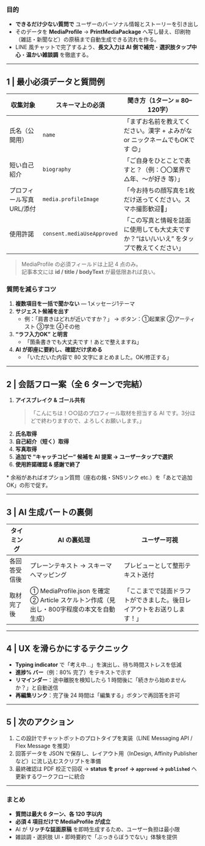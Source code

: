 ### 目的
- **できるだけ少ない質問で** ユーザーのパーソナル情報とストーリーを引き出し  
- そのデータを **MediaProfile** → **PrintMediaPackage** へ写し替え、印刷物（雑誌・新聞など）の原稿まで自動生成できる流れを作る。  
- LINE 風チャットで完了するよう、**長文入力は AI 側で補完**・**選択肢タップ中心**・**温かい雑談調** を徹底する。  

---

## 1 | 最小必須データと質問例

| 収集対象 | スキーマ上の必須 | 聞き方（1ターン ≈ 80–120字） |
|----------|-----------------|------------------------------|
| 氏名（公開用） | `name` | 「まずお名前を教えてください。漢字 + よみがな or ニックネームでもOKです 😊」 |
| 短い自己紹介 | `biography` | 「ご自身をひとことで表すと？（例：〇〇業界で△年、〜が好き 等）」 |
| プロフィール写真 URL/添付 | `media.profileImage` | 「今お持ちの顔写真を1枚だけ送ってください。スマホ撮影歓迎📸」 |
| 使用許諾 | `consent.mediaUseApproved` | 「この写真と情報を誌面に使用しても大丈夫ですか？“はい/いいえ” をタップで教えてください」 |

> MediaProfile の必須フィールドは上記 4 点のみ。  
> 記事本文には **id / title / bodyText** が最低限あれば良い。

### 質問を減らすコツ
1. **複数項目を一括で聞かない** — 1メッセージ1テーマ  
2. **サジェスト候補を出す**  
   - 例：「肩書きはどれが近いですか？」 → ボタン：①起業家 ②アーティスト ③学生 ④その他  
3. **“ラフ入力OK” と明言**  
   - 「箇条書きでも大丈夫です！あとで整えますね」  
4. **AI が即座に要約し、確認だけ求める**  
   - 「いただいた内容で 80 文字にまとめました。OK/修正する」  

---

## 2 | 会話フロー案（全 6 ターンで完結）

1. **アイスブレイク & ゴール共有**  
   > 「こんにちは！○○誌のプロフィール取材を担当する AI です。3分ほどで終わりますので、よろしくお願いします。」  
2. **氏名取得**  
3. **自己紹介（短く）取得**  
4. **写真取得**  
5. **追加で “キャッチコピー” 候補を AI 提案 → ユーザータップで選択**  
6. **使用許諾確認 & 感謝で終了**  

\* 余裕があればオプション質問（座右の銘・SNSリンク etc.）を「あとで追加OK」の形で促す。

---

## 3 | AI 生成パートの裏側

| タイミング | AI の裏処理 | ユーザー可視 |
|------------|-------------|---------------|
| 各回答受信後 | プレーンテキスト → スキーマへマッピング | プレビューとして整形テキスト送付 |
| 取材完了後 | ① MediaProfile.json を確定<br>② Article スケルトン作成（見出し・800字程度の本文を自動生成） | 「ここまでで誌面ドラフトができました。後日レイアウトをお送りします！」 |

---

## 4 | UX を滑らかにするテクニック

- **Typing indicator** で「考え中…」を演出し、待ち時間ストレスを低減  
- **進捗% バー**（例：80% 完了）をテキストで示す  
- **リマインダー**：途中離脱を検知したら 1 時間後に「続きから始めませんか？」と自動送信  
- **再編集リンク**：完了後 24 時間は「編集する」ボタンで再回答を許可  

---

## 5 | 次のアクション

1. この設計でチャットボットのプロトタイプを実装（LINE Messaging API / Flex Message を推奨）  
2. 回答データを JSON で保存し、レイアウト用（InDesign, Affinity Publisher など）に流し込むスクリプトを準備  
3. 最終確認は PDF 校正で回収 → **status を `proof` → `approved` → `published`** へ更新するワークフローに統合  

---

### まとめ
- **質問は最大 6 ターン、各 120 字以内**  
- **必須 4 項目だけで MediaProfile が成立**  
- AI が **リッチな誌面原稿** を即時生成するため、ユーザー負担は最小限  
- 雑談調・選択肢 UI・即時要約で「ぶっきらぼうでない」体験を提供
